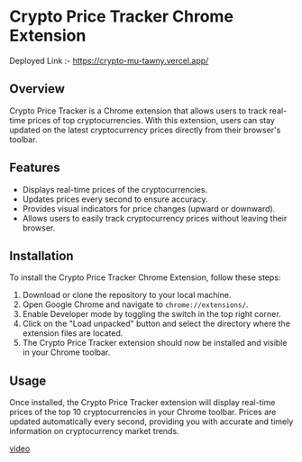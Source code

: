 # Crypto Price Tracker Chrome Extension

Deployed Link :- https://crypto-mu-tawny.vercel.app/

## Overview

Crypto Price Tracker is a Chrome extension that allows users to track real-time prices of top cryptocurrencies. With this extension, users can stay updated on the latest cryptocurrency prices directly from their browser's toolbar.

## Features

- Displays real-time prices of the cryptocurrencies.
- Updates prices every second to ensure accuracy.
- Provides visual indicators for price changes (upward or downward).
- Allows users to easily track cryptocurrency prices without leaving their browser.

## Installation

To install the Crypto Price Tracker Chrome Extension, follow these steps:

1. Download or clone the repository to your local machine.
2. Open Google Chrome and navigate to `chrome://extensions/`.
3. Enable Developer mode by toggling the switch in the top right corner.
4. Click on the "Load unpacked" button and select the directory where the extension files are located.
5. The Crypto Price Tracker extension should now be installed and visible in your Chrome toolbar.

## Usage

Once installed, the Crypto Price Tracker extension will display real-time prices of the top 10 cryptocurrencies in your Chrome toolbar. Prices are updated automatically every second, providing you with accurate and timely information on cryptocurrency market trends.

[video](<public\2024-03-17 21-26-30.mkv>)